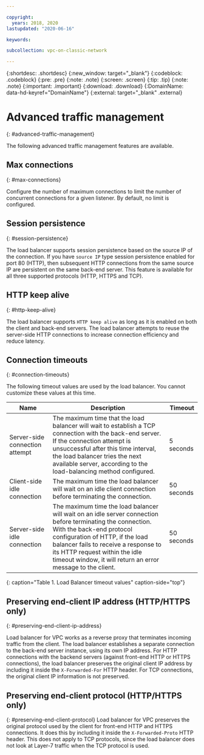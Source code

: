 ```yaml
---

copyright:
  years: 2018, 2020
lastupdated: "2020-06-16"

keywords:

subcollection: vpc-on-classic-network

---
```


{:shortdesc: .shortdesc}
{:new_window: target="_blank"}
{:codeblock: .codeblock}
{:pre: .pre}
{:note: .note}
{:screen: .screen}
{:tip: .tip}
{:note: .note}
{:important: .important}
{:download: .download}
{:DomainName: data-hd-keyref="DomainName"}
{:external: target="_blank" .external}

# Advanced traffic management
{: #advanced-traffic-management}

The following advanced traffic management features are available.

## Max connections
{: #max-connections}

Configure the number of maximum connections to limit the number of concurrent connections for a given listener. By default, no limit is configured.

## Session persistence
{: #session-persistence}

The load balancer supports session persistence based on the source IP of the connection. If you have `source IP` type session persistence enabled for port 80 (HTTP), then subsequent HTTP connections from the same source IP are persistent on the same back-end server. This feature is available for all three supported protocols (HTTP, HTTPS and TCP).

## HTTP keep alive
{: #http-keep-alive}

The load balancer supports `HTTP keep alive` as long as it is enabled on both the client and back-end servers. The load balancer attempts to reuse the server-side HTTP connections to increase connection efficiency and reduce latency.

## Connection timeouts
{: #connection-timeouts}

The following timeout values are used by the load balancer. You cannot customize these values at this time.

| Name | Description | Timeout |                                                                              
| ------------------------------------------ | --------------------------------------------------- | ------------------- |
| Server-side connection attempt    | The maximum time that the load balancer will wait to establish a TCP connection with the back-end server. If the connection attempt is unsuccessful after this time interval, the load balancer tries the next available server, according to the load-balancing method configured. | 5 seconds   |
| Client-side idle connection  | The maximum time the load balancer will wait on an idle client connection before terminating the connection. | 50 seconds  |
| Server-side idle connection | The maximum time the load balancer will wait on an idle server connection before terminating the connection. With the back-end protocol configuration of HTTP, if the load balancer fails to receive a response to its HTTP request within the idle timeout window, it will return an error message to the client.  | 50 seconds |
{: caption="Table 1. Load Balancer timeout values" caption-side="top"}

## Preserving end-client IP address (HTTP/HTTPS only)
{: #preserving-end-client-ip-address}

Load balancer for VPC works as a reverse proxy that terminates incoming traffic from the client. The load balancer establishes a separate connection to the back-end server instance, using its own IP address. For HTTP connections with the backend servers (against front-end HTTP or HTTPS connections), the load balancer preserves the original client IP address by including it inside the `X-Forwarded-For` HTTP header. For TCP connections, the original client IP information is not preserved.

## Preserving end-client protocol (HTTP/HTTPS only)
{: #preserving-end-client-protocol}
Load balancer for VPC preserves the original protocol used by the client for front-end HTTP and HTTPS connections. It does this by including it inside the `X-Forwarded-Proto` HTTP header. This does not apply to TCP protocols, since the load balancer does not look at Layer-7 traffic when the TCP protocol is used.
